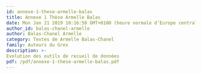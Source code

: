 ```yaml
---
id: annexe-1-these-armelle-balas
title: Annexe 1 Thèse Armelle Balas 
date: Mon Jan 21 2019 10:16:50 GMT+0100 (heure normale d’Europe centrale)
author_id: balas-chanel-armelle
author: Balas-Chanel Armelle
category: Textes de Armelle Balas-Chanel
family: Auteurs du Grex
description: >-
Evolution des outils de recueil de données 
pdf: /pdf/annexe-1-these-armelle-balas.pdf
---
```

